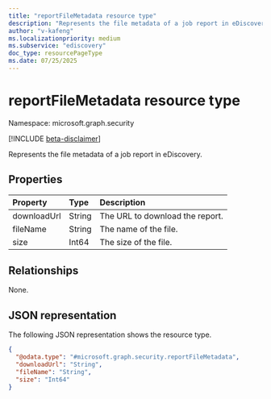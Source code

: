 ```yaml
---
title: "reportFileMetadata resource type"
description: "Represents the file metadata of a job report in eDiscovery."
author: "v-kafeng"
ms.localizationpriority: medium
ms.subservice: "ediscovery"
doc_type: resourcePageType
ms.date: 07/25/2025
---
```


# reportFileMetadata resource type

Namespace: microsoft.graph.security

[!INCLUDE [beta-disclaimer](../../includes/beta-disclaimer.md)]

Represents the file metadata of a job report in eDiscovery.

## Properties

|Property|Type|Description|
|:---|:---|:---|
|downloadUrl| String |The URL to download the report. |
|fileName | String | The name of the file. |
|size| Int64 | The size of the file. |

## Relationships
None.

## JSON representation

The following JSON representation shows the resource type.

<!-- {
  "blockType": "resource",
  "@odata.type": "microsoft.graph.security.reportFileMetadata",
  "openType": false
}
-->
``` json
{
  "@odata.type": "#microsoft.graph.security.reportFileMetadata",
  "downloadUrl": "String",
  "fileName": "String",
  "size": "Int64"
}
```
